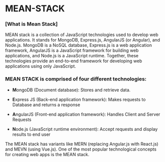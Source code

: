 # MEAN-STACK



###  [What is Mean Stack]
MEAN stack is a collection of JavaScript technologies used to develop web applications. It stands for MongoDB, Express.js, AngularJS (or Angular), and Node.js. MongoDB is a NoSQL database, Express.js is a web application framework, AngularJS is a JavaScript framework for building web applications, and Node.js is a JavaScript runtime. Together, these technologies provide an end-to-end framework for developing web applications using only JavaScript.


###  MEAN STACK is comprised of four different technologies:
*   **M**ongoDB (Document database): Stores and retrieve data.
    
*   **E**xpress JS (Back-end application framework): Makes requests to Database and returns a response
    
*   **A**ngularJS (Front-end application framework): Handles Client and Server Requests
    
*   **N**ode.js (JavaScript runtime environment): Accept requests and display results to end user
    

The MEAN stack has variants like MERN (replacing Angular.js with React.js) and MEVN (using Vue.js). One of the most popular technological concepts for creating web apps is the MEAN stack.
